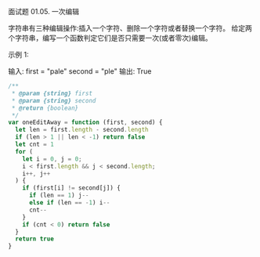 面试题 01.05. 一次编辑

字符串有三种编辑操作:插入一个字符、删除一个字符或者替换一个字符。 给定两个字符串，编写一个函数判定它们是否只需要一次(或者零次)编辑。

示例 1:

输入:
first = "pale"
second = "ple"
输出: True

```js
/**
 * @param {string} first
 * @param {string} second
 * @return {boolean}
 */
var oneEditAway = function (first, second) {
  let len = first.length - second.length
  if (len > 1 || len < -1) return false
  let cnt = 1
  for (
    let i = 0, j = 0;
    i < first.length && j < second.length;
    i++, j++
  ) {
    if (first[i] != second[j]) {
      if (len == 1) j--
      else if (len == -1) i--
      cnt--
    }
    if (cnt < 0) return false
  }
  return true
}
```
